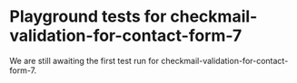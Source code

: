 # Playground tests for checkmail-validation-for-contact-form-7
We are still awaiting the first test run for checkmail-validation-for-contact-form-7.
